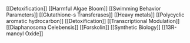 [[Detoxification]]
[[Harmful Algae Bloom]]
[[Swimming Behavior Parameters]]
[[Glutathione-s Transferases]]
[[Heavy metals]]
[[Polycyclic aromatic hydrocarbon]]
[[Detoxification]]
[[Transcriptional Modulation]]
[[Diaphanosoma Celebensis]]
[[Forskolin]]
[[Synthetic Biology]]
[[13R-manoyl Oxide]]
